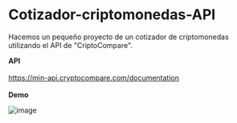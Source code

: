 # Cotizador-criptomonedas-API
Hacemos un pequeño proyecto de un cotizador de criptomonedas utilizando el API de "CriptoCompare".

**API**
<br/><br/>
https://min-api.cryptocompare.com/documentation
<br/><br/>
**Demo**

![image](https://drive.google.com/uc?export=view&id=1s2kzAAi8orfAAarskAc1DYar_jqA8_tO)
